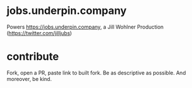 # jobs.underpin.company

Powers https://jobs.underpin.company, a Jill Wohlner Production (https://twitter.com/jilljubs)

# contribute
Fork, open a PR, paste link to built fork. Be as descriptive as possible. And moreover, be kind.

